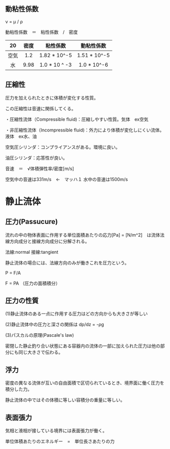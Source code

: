 ## 動粘性係数

ν = μ / ρ

動粘性係数　＝　粘性係数　/　密度


|  20  |  密度  |  粘性係数  |  動粘性係数  |
| :---: | :---: | :---: | :---: |
|  空気  |  1.2  |  1.82 * 10^-5  |  1.51 * 10^-5  |
|  水  |  9.98  |  1.0 * 10 ^ -3  |  1.0 * 10^-6  |


## 圧縮性

圧力を加えられたときに体積が変化する性質。

この圧縮性は音速に関係してくる。

・圧縮性流体（Compressible fluid)：圧縮しやすい性質。気体　ex空気


・非圧縮性流体（Incompressible fluid)：外力により体積が変化しにくい流体。液体　ex水、油


空気圧シリンダ：コンプライアンスがある。環境に良い。

油圧シリンダ：応答性が良い。


音速　＝　√体積弾性率/密度[m/s]

空気中の音速は331m/s　←　マッハ１
水中の音速は1500m/s

# 静止流体
## 圧力(Passucure)

流れの中の物体表面に作用する単位面積あたりの応力[Pa] = [N/m^2]　は流体法線方向成分と接線方向成分に分解される。

法線:normal
接線:tangient

静止流体の場合には、法線方向のみが働きこれを圧力という。

P = F/A 

F = PA （圧力の面積積分）

## 圧力の性質
(1)静止流体のある一点に作用する圧力はどの方向からも大きさが等しい

(2)静止流体中の圧力と深さの関係は
dp/dz = -ρg

(3)パスカルの原理(Pascale's law)

密閉した静止釣り合い状態にある容器内の流体の一部に加えられた圧力は他の部分にも同じ大きさで伝わる。

## 浮力

密度の異なる流体が互いの自由面積で区切られているとき、境界面に働く圧力を積分した力。

静止流体の中ではその体積に等しい容積分の重量に等しい。

## 表面張力
気相と液相が接している境界には表面張力が働く。

単位体積あたりのエネルギー　=　単位長さあたりの力
